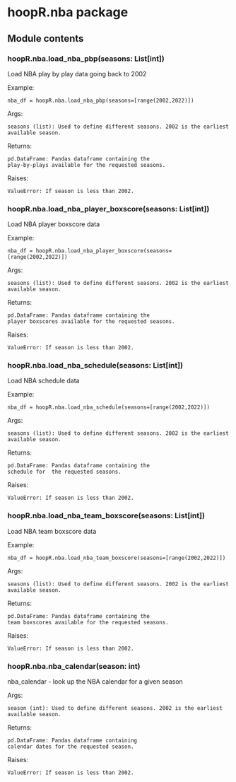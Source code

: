# hoopR.nba package

## Module contents


### hoopR.nba.load_nba_pbp(seasons: List[int])
Load NBA play by play data going back to 2002

Example:

    nba_df = hoopR.nba.load_nba_pbp(seasons=[range(2002,2022)])

Args:

    seasons (list): Used to define different seasons. 2002 is the earliest available season.

Returns:

    pd.DataFrame: Pandas dataframe containing the
    play-by-plays available for the requested seasons.

Raises:

    ValueError: If season is less than 2002.


### hoopR.nba.load_nba_player_boxscore(seasons: List[int])
Load NBA player boxscore data

Example:

    nba_df = hoopR.nba.load_nba_player_boxscore(seasons=[range(2002,2022)])

Args:

    seasons (list): Used to define different seasons. 2002 is the earliest available season.

Returns:

    pd.DataFrame: Pandas dataframe containing the
    player boxscores available for the requested seasons.

Raises:

    ValueError: If season is less than 2002.


### hoopR.nba.load_nba_schedule(seasons: List[int])
Load NBA schedule data

Example:

    nba_df = hoopR.nba.load_nba_schedule(seasons=[range(2002,2022)])

Args:

    seasons (list): Used to define different seasons. 2002 is the earliest available season.

Returns:

    pd.DataFrame: Pandas dataframe containing the
    schedule for  the requested seasons.

Raises:

    ValueError: If season is less than 2002.


### hoopR.nba.load_nba_team_boxscore(seasons: List[int])
Load NBA team boxscore data

Example:

    nba_df = hoopR.nba.load_nba_team_boxscore(seasons=[range(2002,2022)])

Args:

    seasons (list): Used to define different seasons. 2002 is the earliest available season.

Returns:

    pd.DataFrame: Pandas dataframe containing the
    team boxscores available for the requested seasons.

Raises:

    ValueError: If season is less than 2002.


### hoopR.nba.nba_calendar(season: int)
nba_calendar - look up the NBA calendar for a given season

Args:

    season (int): Used to define different seasons. 2002 is the earliest available season.

Returns:

    pd.DataFrame: Pandas dataframe containing
    calendar dates for the requested season.

Raises:

    ValueError: If season is less than 2002.
